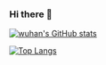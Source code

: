 ### Hi there 👋

<!--
**whwuhan/whwuhan** is a ✨ _special_ ✨ repository because its `README.md` (this file) appears on your GitHub profile.

Here are some ideas to get you started:

- 🔭 I’m currently working on ...
- 🌱 I’m currently learning ...
- 👯 I’m looking to collaborate on ...
- 🤔 I’m looking for help with ...
- 💬 Ask me about ...
- 📫 How to reach me: ...
- 😄 Pronouns: ...
- ⚡ Fun fact: ...
-->


[![wuhan's GitHub stats](https://github-readme-stats.vercel.app/api?username=whwuhan&theme=tokyonight&show_icons=true&count_private=true)](https://github.com/whwuhan)

[![Top Langs](https://github-readme-stats.vercel.app/api/top-langs?username=whwuhan)](https://github.com/whwuhan)


